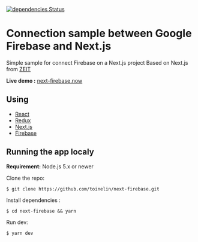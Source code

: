 [![dependencies Status](https://david-dm.org/toinelin/next-firebase/status.svg)](https://david-dm.org/toinelin/next-firebase)
# Connection sample between Google Firebase and Next.js

Simple sample for connect Firebase on a Next.js project
Based on Next.js from [ZEIT](https://zeit.co/)

**Live demo :** [next-firebase.now](https://next-firebase-bkfsmmjnsh.now.sh)

## Using

- [React](https://facebook.github.io/react/)
- [Redux](http://redux.js.org/)
- [Next.js](https://zeit.co/blog/next)
- [Firebase](https://firebase.google.com/)

## Running the app localy

**Requirement:** Node.js 5.x or newer
 
Clone the repo:
```shell
$ git clone https://github.com/toinelin/next-firebase.git
```
Install dependencies :
```shell
$ cd next-firebase && yarn
```
Run dev:
```shell
$ yarn dev
```